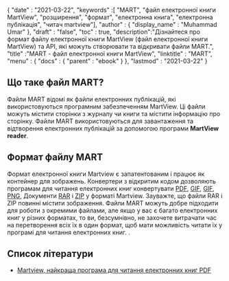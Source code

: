 {
  "date" : "2021-03-22",
  "keywords" :[ "MART", "файл електронної книги MartView", "розширення", "формат", "електронна книга", "електронна публікація", "читач martview"],
  "author" : {
    "display_name" : "Muhammad Umar"
},
  "draft" : "false",
  "toc" : true,
  "description":"Дізнайтеся про формат файлу електронної книги MartView (файл електронної книги MartView) та API, які можуть створювати та відкривати файли MART.",
  "title" :"MART - файл електронної книги MartView",
  "linktitle" : "MART",
  "menu" : {
    "docs" : {
      "parent" : "ebook"
}
},
  "lastmod" : "2021-03-22"
}

## Що таке файл MART? ##

Файли MART відомі як файли електронних публікацій, які використовуються програмним забезпеченням MartView. Ці файли можуть містити сторінки з журналу чи книги та містити інформацію про сторінку. Файли MART використовуються для завантаження та відтворення електронних публікацій за допомогою програми **MartView reader**.

## Формат файлу MART ##

Формат електронної книги Martview є запатентованим і працює як контейнер для зображень. Конвертери з відкритим кодом дозволяють програмам для читання електронних книг конвертувати [PDF](/uk/pdf/), [GIF](/uk/image/gif/), [GIF](/uk/image/gif/), [PNG](/uk/image/png/), Документи [RAR](/uk/compression/rar/) і [ZIP](/uk/compression/zip/) у форматі Martview. Зауважте, що файли RAR і ZIP повинні містити зображення. Файли MART можуть добре підходити для роботи з окремими файлами, але якщо у вас є багато електронних книг у різних форматах, то ви, безсумнівно, не захочете витрачати час на перетворення всіх їх в один формат, щоб мати можливість читати їх у програмі для читання електронних книг. .

## Список літератури

* [Martview, найкраща програма для читання електронних книг PDF](https://www.ghacks.net/2011/04/15/martview-best-ebook-reader-for-pdf-e-books/)

